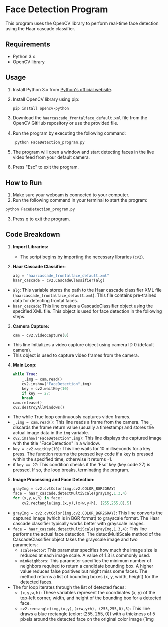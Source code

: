 # Face Detection Program

This program uses the OpenCV library to perform real-time face detection using the Haar cascade classifier.

## Requirements
- Python 3.x
- OpenCV library

## Usage
1. Install Python 3.x from [Python's official website](https://www.python.org/downloads/).
2. Install OpenCV library using pip:

    ```bash
    pip install opencv-python
    ```
3. Download the `haarcascade_frontalface_default.xml` file from the OpenCV GitHub repository or use the provided file.
4. Run the program by executing the following command:
   ```bash
    python FaceDetection_program.py
    ```
5. The program will open a window and start detecting faces in the live video feed from your default camera.
6. Press "Esc" to exit the program.

## How to Run

1. Make sure your webcam is connected to your computer.
2. Run the following command in your terminal to start the program:
```bash
python FaceDetection_program.py
```
3. Press q to exit the program.


## Code Breakdown

1. **Import Libraries:**
   - The script begins by importing the necessary libraries (`cv2`).

2.  **Haar Cascade Classifier:**
    ```python
    alg = "haarcascade_frontalface_default.xml"
    haar_cascade = cv2.CascadeClassifier(alg)
    ```
- `alg`: This variable stores the path to the Haar cascade classifier XML file (`haarcascade_frontalface_default.xml`). This file contains pre-trained data for detecting frontal faces.
- `haar_cascade`: This line creates a CascadeClassifier object using the specified XML file. This object is used for face detection in the following steps.


3. **Camera Capture:**
    ```python
    cam = cv2.VideoCapture(0)
    ```
- This line Initializes a video capture object using camera ID 0 (default camera).
- This object is used to capture video frames from the camera.

4. **Main Loop:**
    ```python
    while True:
        _,img = cam.read()
        cv2.imshow("FaceDetection",img)
        key = cv2.waitKey(10)
        if key == 27:
        break
    cam.release()
    cv2.destroyAllWindows()
    ```
- The while True loop continuously captures video frames.
- `_,img = cam.read()`: This line reads a frame from the camera. The `_` discards the frame return value (usually a timestamp) and stores the actual image data in the `img` variable.
- `cv2.imshow("FaceDetection",img)`: This line displays the captured image with the title "FaceDetection" in a window.
- `key = cv2.waitKey(10)`: This line waits for 10 milliseconds for a key press. The function returns the pressed key code if a key is pressed within the specified time, otherwise it returns -1.
- if `key == 27`: This condition checks if the 'Esc' key (key code 27) is pressed. If so, the loop breaks, terminating the program.

5. **Image Processing and Face Detection:**
    ```python
    grayImg = cv2.cvtColor(img,cv2.COLOR_BGR2GRAY)
    face = haar_cascade.detectMultiScale(grayImg,1.3,4)
    for (x,y,w,h) in face:
        cv2.rectangle(img,(x,y),(x+w,y+h), (255,255,0),5)
    ```

-   `grayImg = cv2.cvtColor(img,cv2.COLOR_BGR2GRAY)`: This line converts the captured image (which is in BGR format) to grayscale format. The Haar cascade classifier typically works better with grayscale images.
- `face = haar_cascade.detectMultiScale(grayImg,1.3,4)`: This line performs the actual face detection. The detectMultiScale method of the CascadeClassifier object takes the grayscale image and two parameters:
  - `scaleFactor`: This parameter specifies how much the image size is reduced at each image scale. A value of 1.3 is commonly used.
  - `minNeighbors`: This parameter specifies the minimum number of neighbors required to return a candidate bounding box. A higher value reduces false positives but might miss some faces. The method returns a list of bounding boxes (x, y, width, height) for the detected faces.
- The for loop iterates through the list of detected faces:
  - `(x,y,w,h)`: These variables represent the coordinates (x, y) of the top-left corner, width, and height of the bounding box for a detected face.
  - `cv2.rectangle(img,(x,y),(x+w,y+h), (255,255,0),5)`: This line draws a blue rectangle (color: (255, 255, 0)) with a thickness of 5 pixels around the detected face on the original color image (`img

